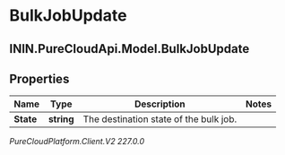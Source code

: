 # BulkJobUpdate

## ININ.PureCloudApi.Model.BulkJobUpdate

## Properties

|Name | Type | Description | Notes|
|------------ | ------------- | ------------- | -------------|
| **State** | **string** | The destination state of the bulk job. | |



_PureCloudPlatform.Client.V2 227.0.0_
